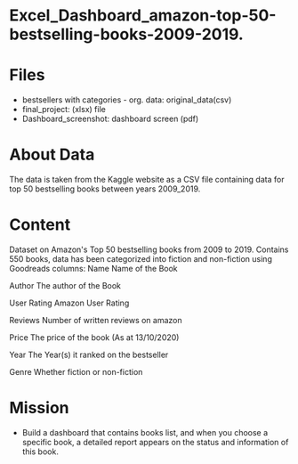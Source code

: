 # Excel_Dashboard_amazon-top-50-bestselling-books-2009-2019.

# Files
- bestsellers with categories - org. data: original_data(csv)
- final_project: (xlsx) file
- Dashboard_screenshot: dashboard screen (pdf)

# About Data
The data is taken from the Kaggle website as a CSV file containing data for top 50 bestselling books between years 2009_2019.

# Content
Dataset on Amazon's Top 50 bestselling books from 2009 to 2019. Contains 550 books, data has been categorized into fiction and non-fiction using Goodreads
columns:
Name
Name of the Book

Author
The author of the Book

User Rating
Amazon User Rating

Reviews
Number of written reviews on amazon

Price
The price of the book (As at 13/10/2020)

Year
The Year(s) it ranked on the bestseller

Genre
Whether fiction or non-fiction

# Mission
- Build a dashboard that contains books list, and when you choose a specific book, a detailed report appears on the status and information of this book.
